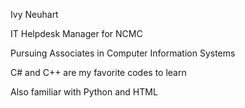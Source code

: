 Ivy Neuhart

IT Helpdesk Manager for NCMC

Pursuing Associates in Computer Information Systems

C# and C++ are my favorite codes to learn

Also familiar with Python and HTML

<!---
IvyNeuhart/IvyNeuhart is a ✨ special ✨ repository because its `README.md` (this file) appears on your GitHub profile.
You can click the Preview link to take a look at your changes.
--->
